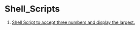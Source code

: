 # Shell_Scripts
1. [Shell Script to accept three numbers and display the largest.](https://github.com/SauravGanguly/shell_scripts/blob/master/script_1.sh)
